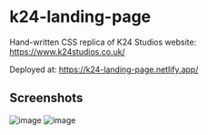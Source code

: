 # k24-landing-page
Hand-written CSS replica of K24 Studios website: 
https://www.k24studios.co.uk/

Deployed at: https://k24-landing-page.netlify.app/

Screenshots
---
![image](https://user-images.githubusercontent.com/101207404/173620236-3d6bc9d4-0494-4ba1-814f-9e169c173e0a.png)
![image](https://user-images.githubusercontent.com/101207404/173620325-195f6e80-864f-40c4-8bc1-9266fe5b35e8.png)
